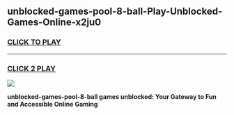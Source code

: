 
## unblocked-games-pool-8-ball-Play-Unblocked-Games-Online-x2ju0
<h3>
<a href="https://premium76.site?title=unblocked-games-pool-8-ball&ref=24A">CLICK TO PLAY</a></h3>
<hr>

<h3>
<a href="https://premium76.site?title=unblocked-games-pool-8-ball&ref=24A">CLICK 2 PLAY</a>
  
</h3>

<a href="https://premium76.site?title=unblocked-games-pool-8-ball&ref=24A"><img src="https://clearcache.store/games.png"></a>


**unblocked-games-pool-8-ball games unblocked: Your Gateway to Fun and Accessible Online Gaming**
